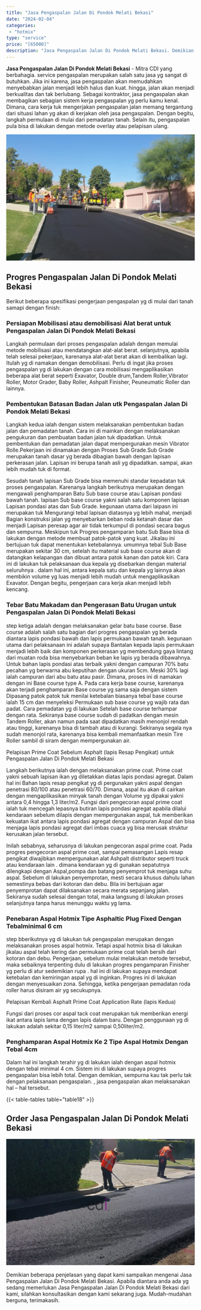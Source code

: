 ```yaml
---
title: "Jasa Pengaspalan Jalan Di Pondok Melati Bekasi"
date: "2024-02-04"
categories:
 - "hotmix"
type: "service"
price: "[65000]"
description: "Jasa Pengaspalan Jalan Di Pondok Melati Bekasi. Demikian beberapa penjelasan yang dapat kami sampaikan mengenai Jasa Pengaspalan Jalan Di Pondok Melati Bekas..."
---
```


**Jasa Pengaspalan Jalan Di Pondok Melati Bekasi** - Mitra CDI yang berbahagia. service pengaspalan merupakan salah satu jasa yg sangat di butuhkan. Jika ini karena, jasa pengaspalan akan memudahkan menyebabkan jalan menjadi lebih halus dan kuat. hingga, jalan akan menjadi berkualitas dan tak berlubang. Sebagai kontraktor, jasa pengaspalan akan membagikan sebagian sistem kerja pengaspalan yg perlu kamu kenal. Dimana, cara kerja tuk mengerjakan pengaspalan jalan memang tergantung dari situasi lahan yg akan di kerjakan oleh jasa pengaspalan. Dengan begitu, langkah permulaan di mulai dari pemadatan tanah. Selain itu, pengaspalan pula bisa di lakukan dengan metode overlay atau pelapisan ulang.

![Jasa Pengaspalan Jalan Di Pondok Melati Bekasi](/images/hotmix/jasa-hotmix-aspal-08.jpg)

## Progres Pengaspalan Jalan Di Pondok Melati Bekasi

Berikut beberapa spesifikasi pengerjaan pengaspalan yg di mulai dari tanah samapi dengan finish:

### Persiapan Mobilisasi atau demobilisasi Alat berat untuk Pengaspalan Jalan Di Pondok Melati Bekasi

Langkah permulaan dari proses pengaspalan adalah dengan memulai metode mobilisasi atau mendatangkan alat-alat berat. selanjutnya, apabila telah selesai pekerjaan, karenanya alat-alat berat akan di kembalikan lagi. Itulah yg di namakan dengan demobilisasi. Perlu di ingat jika proses pengaspalan yg di lakukan dengan cara mobilisasi mengaplikasikan beberapa alat berat seperti Exavator, Double drum,Tandem Roller,Vibrator Roller, Motor Grader, Baby Roller, Ashpalt Finisher, Peuneumatic Roller dan lainnya.

### Pembentukan Batasan Badan Jalan utk Pengaspalan Jalan Di Pondok Melati Bekasi

Langkah kedua ialah dengan sistem melaksanakan pembentukan badan jalan dan pemadatan tanah. Cara ini di mainkan dengan melaksanakan pengukuran dan pembuatan badan jalan tuk dipadatkan. Untuk pembentukan dan pemadatan jalan dapat mempergunakan mesin Vibrator Rolle.Pekerjaan ini dinamakan dengan Proses Sub Grade.Sub Grade merupakan tanah dasar yg berada dibagian bawah dengan lapisan perkerasan jalan. Lapisan ini berupa tanah asli yg dipadatkan. sampai, akan lebih mudah tuk di format.

Sesudah tanah lapisan Sub Grade bisa memenuhi standar kepadatan tuk proses pengaspalan. Karenanya langkah berikutnya merupakan dengan mengawali penghamparan Batu Sub base course atau Lapisan pondasi bawah tanah. lapisan Sub base course yakni salah satu komponen lapisan Lapisan pondasi atas dan Sub Grade. kegunaan utama dari laipasn ini merupakan tuk Mengurangi tebal lapisan diatasnya yg lebih mahal, menjadi Bagian konstruksi jalan yg menyebarkan beban roda ketanah dasar dan menjadi Lapisan peresap agar air tidak terkumpul di pondasi secara bagus dan sempurna. Meskipun tuk Progres pengamparan batu Sub Base bisa di lakukan dengan metode membuat patok-patok yang kuat. Jikalau ini bertujuan tuk dapat menentukan ketebalannya. umumnya tebal Sub Base merupakan sekitar 30 cm, setelah itu material sub base course akan di datangkan kelapangan dan dibuat antara patok kanan dan patok kiri. Cara ini di lakukan tuk pelaksanaan dua kepala yg disebarkan dengan material seluruhnya . dalam hal ini, antara kepala satu dan kepala yg lainnya akan membikin volume yg luas menjadi lebih mudah untuk mengaplikasikan Exavator. Dengan begitu, pengerjaan cara kerja akan menjadi lebih kencang.

### Tebar Batu Makadam dan Pengerasan Batu Urugan untuk Pengaspalan Jalan Di Pondok Melati Bekasi

step ketiga adalah dengan melaksanakan gelar batu base course. Base course adalah salah satu bagian dari progres pengaspalan yg berada diantara lapis pondasi bawah dan lapis permukaan bawah tanah. kegunaan utama dari pelaksanaan ini adalah supaya Bantalan kepada lapis permukaan menjadi lebih baik dan komponen perkerasan yg membendung gaya lintang dari muatan roda bisa menyebarkan beban ke lapis yg berada dibawahnya. Untuk bahan lapis pondasi atas terbaik yakni dengan campuran 70% batu pecahan yg berwarna abu keputihan dengan ukuran 5cm. Meski 30% lagi ialah campuran dari abu batu atau pasir. Dimana, proses ini di namakan dengan ini Base course type A. Pada cara kerja base course, karenanya akan terjadi penghamparan Base course yg sama saja dengan sistem Dipasang patok patok tuk menilai ketebalan biasanya tebal base course ialah 15 cm dan menyeleksi Permukaan sub base course yg wajib rata dan padat. Cara pemadatan yg di lakukan Setelah base course terhampar dengan rata. Sekiranya base course sudah di padatkan dengan mesin Tandem Roller, akan namun pada saat dipadatkan masih menonjol rendah atau tinggi, karenanya bisa di tambah atau di kurangi. Sekiranya segala nya sudah menonjol rata, karenanya bisa kembali memanfaatkan mesin Tire Roller sambil di siram dengan mempergunakan air.

Pelapisan Prime Coat Sebelum Asphalt (lapis Resap Pengikat) untuk Pengaspalan Jalan Di Pondok Melati Bekasi

Langkah berikutnya ialah dengan melaksanakan prime coat. Prime coat yakni sebuah lapisan ikan yg diletakkan diatas lapis pondasi agregat. Dalam hal ini Bahan lapis resap pengikat yg di pergunakan yakni aspal dengan penetrasi 80/100 atau penetrasi 60/70. Dimana, aspal itu akan di cairkan dengan mengaplikasikan minyak tanah dengan Volume yg dipakai yakni antara 0,4 hingga 1,3 liter/m2. Fungsi dari pengecoran aspal prime coat ialah tuk mencegah lepasnya butiran lapis pondasi agregat apabila dilalui kendaraan sebelum dilapis dengan mempergunakan aspal, tuk memberikan kekuatan ikat antara lapis pondasi agregat dengan campuran Aspal dan bisa menjaga lapis pondasi agregat dari imbas cuaca yg bisa merusak struktur kerusakan jalan tersebut.

Inilah sebabnya, seharusnya di lakukan pengecoran aspal prime coat. Pada progres pengecoran aspal prime coat, sampai pemasangan Lapis resap pengikat diwajibkan mempergunakan alat Ashpalt distributor seperti truck atau kendaraan lain . dimana kendaraan yg di gunakan sepatutnya dilengkapi dengan Aspal,pompa dan batang penyemprot tuk menjaga suhu aspal. Sebelum di lakukan penyemprotan, mesti secara khusus dahulu lahan semestinya bebas dari kotoran dan debu. Bila ini bertujuan agar penyemprotan dapat dilaksanakan secara merata sepanjang jalan. Sekiranya sudah selesai dengan total, maka langsung di lakukan proses selanjutnya tanpa harus menunggu waktu yg lama.

### Penebaran Aspal Hotmix Tipe Asphaltic Plug Fixed Dengan Tebalminimal 6 cm

step bberikutnya yg di lakukan tuk pengaspalan merupakan dengan melaksanakan proses aspal hotmix. Tetapi aspal hotmix bisa di lakukan jikalau aspal telah kering dan permukaan prime coat telah bersih dari kotoran dan debu. Pengerjaan, sebelum mulai melakukan metode tersebut, maka sebaiknya terpenting dulu di lakukan progres pengamparan Finisher yg perlu di atur sedemikian rupa . hal ini di lakukan supaya mendapat ketebalan dan kemiringan aspal yg di inginkan. Progres ini di lakukan dengan menyesuaikan zona. Sehingga, ketika pengerjaan pemadatan roda roller harus disiram air yg secukupnya.

Pelapisan Kembali Asphalt Prime Coat Application Rate (lapis Kedua)

Fungsi dari proses cor aspal tack coat merupakan tuk memberikan energi ikat antara lapis lama dengan lapis dalam baru. Dengan penggunaan yg di lakukan adalah sekitar 0,15 liter/m2 sampai 0,50liter/m2.

### Penghamparan Aspal Hotmix Ke 2 Tipe Aspal Hotmix Dengan Tebal 4cm

Dalam hal ini langkah terahir yg di lakukan ialah dengan aspal hotmix dengan tebal minimal 4 cm. Sistem ini di lakukan supaya progres pengaspalan bisa lebih total. Dengan demikian, sempurna kau tak perlu tak dengan pelaksanaan pengaspalan. , jasa pengaspalan akan melaksanakan hal – hal tersebut.

{{< table-tables table="table18" >}}

## Order Jasa Pengaspalan Jalan Di Pondok Melati Bekasi

![Jasa Pengaspalan Jalan Di Pondok Melati Bekasi](/images/hotmix/jasa-hotmix-aspal-11.jpg)

Demikian beberapa penjelasan yang dapat kami sampaikan mengenai Jasa Pengaspalan Jalan Di Pondok Melati Bekasi. Apabila diantara anda ada yg sedang memerlukan Jasa Pengaspalan Jalan Di Pondok Melati Bekasi dari kami, silahkan konsultasikan dengan kami sekarang juga. Mudah-mudahan berguna, terimakasih.
